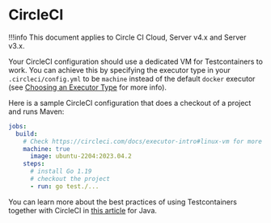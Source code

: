 # CircleCI

!!!info
    This document applies to Circle CI Cloud, Server v4.x and Server v3.x.

Your CircleCI configuration should use a dedicated VM for Testcontainers to work. You can achieve this by specifying the 
executor type in your `.circleci/config.yml` to be `machine` instead of the default `docker` executor (see [Choosing an Executor Type](https://circleci.com/docs/executor-intro/) for more info).  

Here is a sample CircleCI configuration that does a checkout of a project and runs Maven:

```yml
jobs:
  build:
    # Check https://circleci.com/docs/executor-intro#linux-vm for more details
    machine: true
      image: ubuntu-2204:2023.04.2
    steps:
      # install Go 1.19
      # checkout the project
      - run: go test./...
```

You can learn more about the best practices of using Testcontainers together with CircleCI in [this article](https://www.atomicjar.com/2022/12/testcontainers-with-circleci/) for Java.
